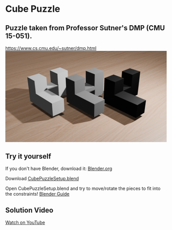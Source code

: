 # Cube Puzzle
## Puzzle taken from Professor Sutner's DMP (CMU 15-051). ##
https://www.cs.cmu.edu/~sutner/dmp.html  
![alt text](https://github.com/88Mangos/Cube-Puzzle/blob/main/CubePuzzleSetup.png)  

## Try it yourself ##
If you don't have Blender, download it: [Blender.org](https://www.blender.org/download/)  

Download [CubePuzzleSetup.blend](https://github.com/88Mangos/Cube-Puzzle/blob/main/CubePuzzleSetup.blend)  

Open CubePuzzleSetup.blend and try to move/rotate the pieces to fit into the constraints!
[Blender Guide](https://docs.blender.org/manual/en/latest/modeling/meshes/editing/mesh/transform/basic.html)

## Solution Video
[Watch on YouTube](https://youtu.be/-vAOlQ-iXd4)
